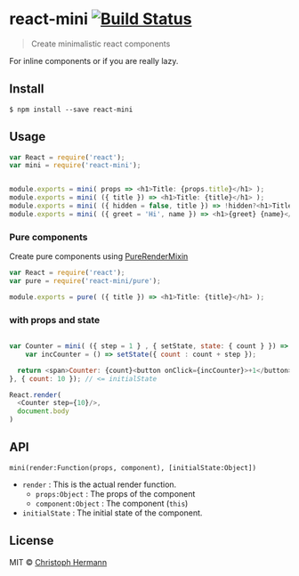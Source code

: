 # react-mini [![Build Status](https://travis-ci.org/stoeffel/react-mini.svg?branch=master)](https://travis-ci.org/stoeffel/react-mini)

> Create minimalistic react components

For inline components or if you are really lazy.

## Install

```
$ npm install --save react-mini
```


## Usage

```js
var React = require('react');
var mini = require('react-mini');


module.exports = mini( props => <h1>Title: {props.title}</h1> );
module.exports = mini( ({ title }) => <h1>Title: {title}</h1> );
module.exports = mini( ({ hidden = false, title }) => !hidden?<h1>Title: {title}</h1>:null );
module.exports = mini( ({ greet = 'Hi', name }) => <h1>{greet} {name}</h1> );
```

### Pure components

Create pure components using [PureRenderMixin](https://facebook.github.io/react/docs/pure-render-mixin.html)

```js
var React = require('react');
var pure = require('react-mini/pure');

module.exports = pure( ({ title }) => <h1>Title: {title}</h1> );
```

### with props and state

```js

var Counter = mini( ({ step = 1 } , { setState, state: { count } }) => { 
	var incCounter = () => setState({ count : count + step });

  return <span>Counter: {count}<button onClick={incCounter}>+1</button></span> 
}, { count: 10 }); // <= initialState

React.render(
  <Counter step={10}/>,
  document.body
)
```

## API

`mini(render:Function(props, component), [initialState:Object])`

* `render` : This is the actual render function.
  * `props:Object` : The props of the component
  * `component:Object` : The component (`this`)
* `initialState` : The initial state of the component.



## License

MIT © [Christoph Hermann](http://stoeffel.github.io)
